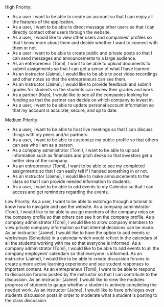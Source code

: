 
High Priority:
<ul>
<li>As a user I want to be able to create an account so that I can enjoy all the features of the application.</li>
<li>As a user, I want to be able to direct message other users so that I can directly contact other users through the website.</li>
<li>As a user, I would like to view other users and companies' profiles so that I know more about them and decide whether I want to connect with them or not.</li>
<li>As a user I want to be able to create public and private posts so that I can send messages and announcements to a large audience.</li>
<li>As an entrepreneur (Tomi), I want to be able to upload documents to submit assignments so that I can get a sense of what I have learned.</li>
<li>As an instructor (Jaime), I would like to be able to post video recordings and other notes so that the entrepreneurs can see them.</li>
<li>As an instructor (Jaime),‌ ‌I‌ ‌would‌ ‌like‌ ‌to‌ ‌provide‌ ‌feedback‌ ‌and‌ ‌submit‌ ‌grades‌ ‌for‌ ‌students‌ ‌so‌ ‌the‌ ‌students‌ ‌can‌ ‌review‌ ‌their‌ ‌grades‌ ‌and‌ ‌work‌.</li>
<li>As a partner (Kojo), I would like to see all the companies looking for funding so that the partner can decide on which company to invest in.</li>
<li>As a user, I want to be able to update personal account information so that my account is accurate, secure, and up to date.</li>
  </ul>

Medium Priority:
<ul>
<li>As a user, I want to be able to host live meetings so that I can discuss things with my peers and/or partners.</li>
<li>As a user, I want to be able to customize my public profile so that others can see who I am as a person.</li>
<li>As a company administrator (Tomi), I want to be able to upload information such as financials and pitch decks so that investors get a better idea of the company.</li>
<li>As an entrepreneur (Tomi), I want to be able to see my completed assignments so that I can easily tell if I handed something in or not.</li>
<li>As an instructor (Jaime),‌ ‌I‌ ‌would‌ ‌like‌ ‌to‌ ‌make‌ ‌announcements‌ ‌to‌ ‌the‌ ‌class‌ ‌so‌ ‌that‌ ‌I‌ ‌can‌ ‌provide‌ ‌needed‌ ‌information‌ ‌to‌ ‌students‌.</li>
<li>As a user, I want to be able to add events to my Calendar so that I can access and get reminders regarding the events.</li>
  </ul>

Low Priority:
As a user, I want to be able to watch/go through a tutorial to know how to navigate and use the website.
As a company administrator (Tomi), I would like to be able to assign members of the company roles on the company profile so that others can see it on the company profile.
As a company administrator (Tomi), I would like to allow company members to view private company information so that internal decisions can be made.
As an instructor (Jaime), I would like to have the option to add events or workshops (Schedule) in a calendar which would reflect in the calendars of all the students working with me so that everyone is informed.
As a company administrator (Tomi), I would like to be able to add events to all the company employees’ calendars so that everyone is informed.
As an instructor (Jaime), I would like to be able to create discussion forums to create a more active learning experience and see student responses to important content.
As an entrepreneur (Tomi), I want to be able to respond to discussion forums posted by the instructor so that I can contribute to the discussion.
As an instructor (Jaime),‌ ‌I‌ ‌would‌ ‌like‌ ‌to‌ ‌view‌ ‌the‌ ‌modules progress‌ ‌of‌ ‌students‌ ‌to‌ ‌gauge‌ ‌whether‌ ‌a‌ ‌student‌ ‌is‌ ‌actively‌ ‌completing‌ ‌the‌ ‌needed‌ ‌work‌.
As an instructor (Jaime),‌ ‌I‌ ‌would‌ ‌like‌ ‌to‌ ‌have‌ ‌privileges‌ ‌over‌ ‌students‌ discussion posts ‌in‌ ‌order‌ ‌to‌ ‌moderate‌ ‌what‌ ‌a‌ ‌student‌ ‌is‌ ‌posting‌ ‌to‌ ‌the‌ ‌class‌ ‌discussion.
